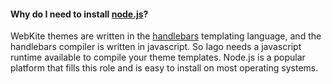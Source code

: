 #### Why do I need to install [node.js](http://nodejs.org/)?

WebKite themes are written in the [handlebars](http://handlebarsjs.com/) templating language, and the handlebars compiler is written in javascript. So Iago needs a javascript runtime available to compile your theme templates. Node.js is a popular platform that fills this role and is easy to install on most operating systems.
